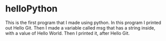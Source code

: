 # helloPython
This is the first program that I made using python.
In this program I printed out Hello Git.
Then I made a variable called msg that has a string inside,
with a value of Hello World. Then I printed it, after Hello Git.
